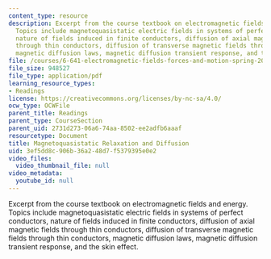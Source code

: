 ```yaml
---
content_type: resource
description: Excerpt from the course textbook on electromagnetic fields and energy.
  Topics include magnetoquasistatic electric fields in systems of perfect conductors,
  nature of fields induced in finite conductors, diffusion of axial magnetic fields
  through thin conductors, diffusion of transverse magnetic fields through thin conductors,
  magnetic diffusion laws, magnetic diffusion transient response, and the skin effect.
file: /courses/6-641-electromagnetic-fields-forces-and-motion-spring-2005/3ef5dd8c906b36a248d7f5379395e0e2_10.pdf
file_size: 948527
file_type: application/pdf
learning_resource_types:
- Readings
license: https://creativecommons.org/licenses/by-nc-sa/4.0/
ocw_type: OCWFile
parent_title: Readings
parent_type: CourseSection
parent_uid: 2731d273-06a6-74aa-8502-ee2adfb6aaaf
resourcetype: Document
title: Magnetoquasistatic Relaxation and Diffusion
uid: 3ef5dd8c-906b-36a2-48d7-f5379395e0e2
video_files:
  video_thumbnail_file: null
video_metadata:
  youtube_id: null
---
```

Excerpt from the course textbook on electromagnetic fields and energy. Topics include magnetoquasistatic electric fields in systems of perfect conductors, nature of fields induced in finite conductors, diffusion of axial magnetic fields through thin conductors, diffusion of transverse magnetic fields through thin conductors, magnetic diffusion laws, magnetic diffusion transient response, and the skin effect.